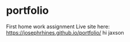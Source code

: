 # portfolio
First home work assignment
Live site here: https://josephrhines.github.io/portfolio/
hi jaxson
